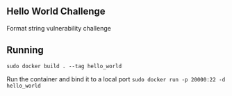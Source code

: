 ## Hello World Challenge
Format string vulnerability challenge 

## Running 
``sudo docker build . --tag hello_world``

Run the container and bind it to a local port
``sudo docker run -p 20000:22 -d hello_world``
